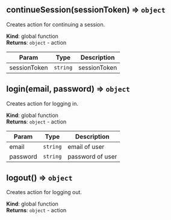 <a id="continuesession"></a>

## continueSession(sessionToken) ⇒ <code>object</code>
Creates action for continuing a session.

**Kind**: global function  
**Returns**: <code>object</code> - action  

| Param | Type | Description |
| --- | --- | --- |
| sessionToken | <code>string</code> | sessionToken |

<a id="login"></a>

## login(email, password) ⇒ <code>object</code>
Creates action for logging in.

**Kind**: global function  
**Returns**: <code>object</code> - action  

| Param | Type | Description |
| --- | --- | --- |
| email | <code>string</code> | email of user |
| password | <code>string</code> | password of user |

<a id="logout"></a>

## logout() ⇒ <code>object</code>
Creates action for logging out.

**Kind**: global function  
**Returns**: <code>object</code> - action  
